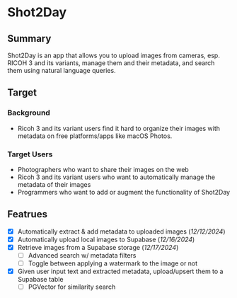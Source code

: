 # Shot2Day

## Summary

Shot2Day is an app that allows you to upload images from cameras, esp. RICOH 3 and its variants, manage them and their metadata, and search them using natural language queries.

## Target

### Background

- Ricoh 3 and its variant users find it hard to organize their images with metadata on free platforms/apps like macOS Photos.

### Target Users

- Photographers who want to share their images on the web
- Ricoh 3 and its variant users who want to automatically manage the metadata of their images
- Programmers who want to add or augment the functionality of Shot2Day

## Featrues

- [x] Automatically extract & add metadata to uploaded images (_12/12/2024_)
- [x] Automatically upload local images to Supabase (_12/16/2024_)
- [x] Retrieve images from a Supabase storage (_12/17/2024_)
  - [ ] Advanced search w/ metadata filters
  - [ ] Toggle between applying a watermark to the image or not
- [x] Given user input text and extracted metadata, upload/upsert them to a Supabase table
  - [ ] PGVector for similarity search
